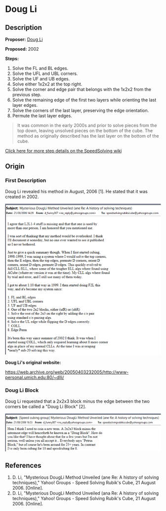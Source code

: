 # Doug Li

## Description

**Proposer:** [Doug Li](CubingContributors/MethodDevelopers.md#li-doug)

**Proposed:** 2002

**Steps:**

1. Solve the FL and BL edges.
2. Solve the UFL and UBL corners.
3. Solve the UF and UB edges.
4. Solve either 1x2x2 at the top right.
5. Solve the corner and edge pair that belongs with the 1x2x2 from the previous step.
6. Solve the remaining edge of the first two layers while orienting the last layer edges.
7. Solve the corners of the last layer, preserving the edge orientation.
8. Permute the last layer edges.

>It was common in the early 2000s and prior to solve pieces from the top down, leaving unsolved pieces on the bottom of the cube. The method as originally described has the last layer on the bottom of the cube.

[Click here for more step details on the SpeedSolving wiki](https://www.speedsolving.com/wiki/index.php/Doug_Li_Method)

## Origin

### First Description

Doug Li revealed his method in August, 2006 [1]. He stated that it was created in 2002.

![](img/DougLi/Li1.png)

**Doug Li's original website:**

https://web.archive.org/web/20050403232005/http://www-personal.umich.edu:80/~dlli/

### Doug Li Block

Doug Li requested that a 2x2x3 block minus the edge between the two corners be called a "Doug Li Block" [2].

![](img/DougLi/Li2.png)

## References

1. D. Li, "Mysterious DougLi Method Unveiled (ane Re: A history of solving techniques)," Yahoo! Groups - Speed Solving Rubik's Cube, 21 August 2006. [Online]. 
2. D. Li, "Mysterious DougLi Method Unveiled (ana Re: A history of solving techniques)," Yahoo! Groups - Speed Solving Rubik's Cube, 21 August 2006. [Online].
